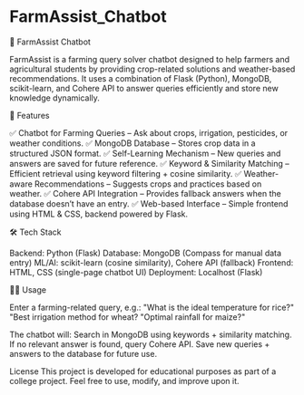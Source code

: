 # FarmAssist_Chatbot
🌾 FarmAssist Chatbot

FarmAssist is a farming query solver chatbot designed to help farmers and agricultural students by providing crop-related solutions and weather-based recommendations.
It uses a combination of Flask (Python), MongoDB, scikit-learn, and Cohere API to answer queries efficiently and store new knowledge dynamically.

🚀 Features

✅ Chatbot for Farming Queries – Ask about crops, irrigation, pesticides, or weather conditions.
✅ MongoDB Database – Stores crop data in a structured JSON format.
✅ Self-Learning Mechanism – New queries and answers are saved for future reference.
✅ Keyword & Similarity Matching – Efficient retrieval using keyword filtering + cosine similarity.
✅ Weather-aware Recommendations – Suggests crops and practices based on weather.
✅ Cohere API Integration – Provides fallback answers when the database doesn’t have an entry.
✅ Web-based Interface – Simple frontend using HTML & CSS, backend powered by Flask.

🛠️ Tech Stack

Backend: Python (Flask)
Database: MongoDB (Compass for manual data entry)
ML/AI: scikit-learn (cosine similarity), Cohere API (fallback)
Frontend: HTML, CSS (single-page chatbot UI)
Deployment: Localhost (Flask)

🧑‍🌾 Usage

Enter a farming-related query, e.g.:
"What is the ideal temperature for rice?"
"Best irrigation method for wheat?
"Optimal rainfall for maize?"

The chatbot will:
Search in MongoDB using keywords + similarity matching.
If no relevant answer is found, query Cohere API.
Save new queries + answers to the database for future use.


License
This project is developed for educational purposes as part of a college project.
Feel free to use, modify, and improve upon it.

